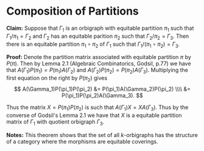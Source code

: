 Composition of Partitions
=========================

**Claim:** Suppose that $\Gamma_1$ is an orbigraph with equitable partition $\pi_1$ such that $\Gamma_1 / \pi_1 = \Gamma_2$ and $\Gamma_2$ has an equitable parition $\pi_2$ such that $\Gamma_2 / \pi_2 = \Gamma_3$. Then there is an equitable partition $\pi_1 \circ \pi_2$ of $\Gamma_1$ such that $\Gamma_1 / (\pi_1 \circ \pi_2) = \Gamma_3$.

**Proof:** Denote the partition matrix associated with equitable partition $\pi$ by $P(\pi)$. Then by Lemma 2.1 (Algebraic Combinatorics, Godsil, p.77) we have that $A(\Gamma_1)P(\pi_1) = P(\pi_1)A(\Gamma_2)$ and $A(\Gamma_2)P(\pi_2) = P(\pi_2)A(\Gamma_3)$. Multiplying the first equation on the right by $P(\pi_2)$ gives
$$
A(\Gamma_1)P(\pi_1)P(\pi_2) &= P(\pi_1)A(\Gamma_2)P(\pi_2) \\\\
&= P(\pi_1)P(\pi_2)A(\Gamma_3).
$$

Thus the matrix $X = P(\pi_1)P(\pi_2)$ is such that $A(\Gamma_1) X = X A(\Gamma_3)$. Thus by the converse of Godsil's Lemma 2.1 we have that $X$ is a equitable partition matrix of $\Gamma_1$ with quotient orbigraph $\Gamma_3$.

**Notes:** This theorem shows that the set of all $k$-orbigraphs has the structure of a category where the morphisms are equitable coverings. 
